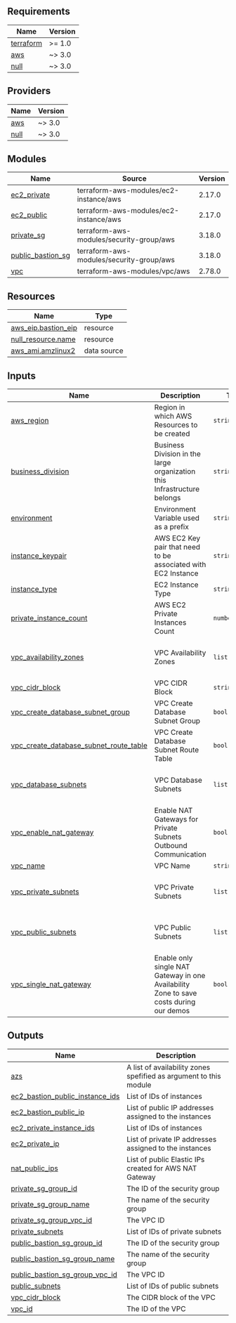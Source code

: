 <!-- BEGIN_TF_DOCS -->
## Requirements

| Name | Version |
|------|---------|
| <a name="requirement_terraform"></a> [terraform](#requirement\_terraform) | >= 1.0 |
| <a name="requirement_aws"></a> [aws](#requirement\_aws) | ~> 3.0 |
| <a name="requirement_null"></a> [null](#requirement\_null) | ~> 3.0 |

## Providers

| Name | Version |
|------|---------|
| <a name="provider_aws"></a> [aws](#provider\_aws) | ~> 3.0 |
| <a name="provider_null"></a> [null](#provider\_null) | ~> 3.0 |

## Modules

| Name | Source | Version |
|------|--------|---------|
| <a name="module_ec2_private"></a> [ec2\_private](#module\_ec2\_private) | terraform-aws-modules/ec2-instance/aws | 2.17.0 |
| <a name="module_ec2_public"></a> [ec2\_public](#module\_ec2\_public) | terraform-aws-modules/ec2-instance/aws | 2.17.0 |
| <a name="module_private_sg"></a> [private\_sg](#module\_private\_sg) | terraform-aws-modules/security-group/aws | 3.18.0 |
| <a name="module_public_bastion_sg"></a> [public\_bastion\_sg](#module\_public\_bastion\_sg) | terraform-aws-modules/security-group/aws | 3.18.0 |
| <a name="module_vpc"></a> [vpc](#module\_vpc) | terraform-aws-modules/vpc/aws | 2.78.0 |

## Resources

| Name | Type |
|------|------|
| [aws_eip.bastion_eip](https://registry.terraform.io/providers/hashicorp/aws/latest/docs/resources/eip) | resource |
| [null_resource.name](https://registry.terraform.io/providers/hashicorp/null/latest/docs/resources/resource) | resource |
| [aws_ami.amzlinux2](https://registry.terraform.io/providers/hashicorp/aws/latest/docs/data-sources/ami) | data source |

## Inputs

| Name | Description | Type | Default | Required |
|------|-------------|------|---------|:--------:|
| <a name="input_aws_region"></a> [aws\_region](#input\_aws\_region) | Region in which AWS Resources to be created | `string` | `"us-east-1"` | no |
| <a name="input_business_division"></a> [business\_division](#input\_business\_division) | Business Division in the large organization this Infrastructure belongs | `string` | `"sap"` | no |
| <a name="input_environment"></a> [environment](#input\_environment) | Environment Variable used as a prefix | `string` | `"dev"` | no |
| <a name="input_instance_keypair"></a> [instance\_keypair](#input\_instance\_keypair) | AWS EC2 Key pair that need to be associated with EC2 Instance | `string` | `"terraform-key"` | no |
| <a name="input_instance_type"></a> [instance\_type](#input\_instance\_type) | EC2 Instance Type | `string` | `"t3.micro"` | no |
| <a name="input_private_instance_count"></a> [private\_instance\_count](#input\_private\_instance\_count) | AWS EC2 Private Instances Count | `number` | `1` | no |
| <a name="input_vpc_availability_zones"></a> [vpc\_availability\_zones](#input\_vpc\_availability\_zones) | VPC Availability Zones | `list(string)` | <pre>[<br>  "us-east-1a",<br>  "us-east-1b"<br>]</pre> | no |
| <a name="input_vpc_cidr_block"></a> [vpc\_cidr\_block](#input\_vpc\_cidr\_block) | VPC CIDR Block | `string` | `"10.0.0.0/16"` | no |
| <a name="input_vpc_create_database_subnet_group"></a> [vpc\_create\_database\_subnet\_group](#input\_vpc\_create\_database\_subnet\_group) | VPC Create Database Subnet Group | `bool` | `true` | no |
| <a name="input_vpc_create_database_subnet_route_table"></a> [vpc\_create\_database\_subnet\_route\_table](#input\_vpc\_create\_database\_subnet\_route\_table) | VPC Create Database Subnet Route Table | `bool` | `true` | no |
| <a name="input_vpc_database_subnets"></a> [vpc\_database\_subnets](#input\_vpc\_database\_subnets) | VPC Database Subnets | `list(string)` | <pre>[<br>  "10.0.151.0/24",<br>  "10.0.152.0/24"<br>]</pre> | no |
| <a name="input_vpc_enable_nat_gateway"></a> [vpc\_enable\_nat\_gateway](#input\_vpc\_enable\_nat\_gateway) | Enable NAT Gateways for Private Subnets Outbound Communication | `bool` | `true` | no |
| <a name="input_vpc_name"></a> [vpc\_name](#input\_vpc\_name) | VPC Name | `string` | `"myvpc"` | no |
| <a name="input_vpc_private_subnets"></a> [vpc\_private\_subnets](#input\_vpc\_private\_subnets) | VPC Private Subnets | `list(string)` | <pre>[<br>  "10.0.1.0/24",<br>  "10.0.2.0/24"<br>]</pre> | no |
| <a name="input_vpc_public_subnets"></a> [vpc\_public\_subnets](#input\_vpc\_public\_subnets) | VPC Public Subnets | `list(string)` | <pre>[<br>  "10.0.101.0/24",<br>  "10.0.102.0/24"<br>]</pre> | no |
| <a name="input_vpc_single_nat_gateway"></a> [vpc\_single\_nat\_gateway](#input\_vpc\_single\_nat\_gateway) | Enable only single NAT Gateway in one Availability Zone to save costs during our demos | `bool` | `true` | no |

## Outputs

| Name | Description |
|------|-------------|
| <a name="output_azs"></a> [azs](#output\_azs) | A list of availability zones spefified as argument to this module |
| <a name="output_ec2_bastion_public_instance_ids"></a> [ec2\_bastion\_public\_instance\_ids](#output\_ec2\_bastion\_public\_instance\_ids) | List of IDs of instances |
| <a name="output_ec2_bastion_public_ip"></a> [ec2\_bastion\_public\_ip](#output\_ec2\_bastion\_public\_ip) | List of public IP addresses assigned to the instances |
| <a name="output_ec2_private_instance_ids"></a> [ec2\_private\_instance\_ids](#output\_ec2\_private\_instance\_ids) | List of IDs of instances |
| <a name="output_ec2_private_ip"></a> [ec2\_private\_ip](#output\_ec2\_private\_ip) | List of private IP addresses assigned to the instances |
| <a name="output_nat_public_ips"></a> [nat\_public\_ips](#output\_nat\_public\_ips) | List of public Elastic IPs created for AWS NAT Gateway |
| <a name="output_private_sg_group_id"></a> [private\_sg\_group\_id](#output\_private\_sg\_group\_id) | The ID of the security group |
| <a name="output_private_sg_group_name"></a> [private\_sg\_group\_name](#output\_private\_sg\_group\_name) | The name of the security group |
| <a name="output_private_sg_group_vpc_id"></a> [private\_sg\_group\_vpc\_id](#output\_private\_sg\_group\_vpc\_id) | The VPC ID |
| <a name="output_private_subnets"></a> [private\_subnets](#output\_private\_subnets) | List of IDs of private subnets |
| <a name="output_public_bastion_sg_group_id"></a> [public\_bastion\_sg\_group\_id](#output\_public\_bastion\_sg\_group\_id) | The ID of the security group |
| <a name="output_public_bastion_sg_group_name"></a> [public\_bastion\_sg\_group\_name](#output\_public\_bastion\_sg\_group\_name) | The name of the security group |
| <a name="output_public_bastion_sg_group_vpc_id"></a> [public\_bastion\_sg\_group\_vpc\_id](#output\_public\_bastion\_sg\_group\_vpc\_id) | The VPC ID |
| <a name="output_public_subnets"></a> [public\_subnets](#output\_public\_subnets) | List of IDs of public subnets |
| <a name="output_vpc_cidr_block"></a> [vpc\_cidr\_block](#output\_vpc\_cidr\_block) | The CIDR block of the VPC |
| <a name="output_vpc_id"></a> [vpc\_id](#output\_vpc\_id) | The ID of the VPC |
<!-- END_TF_DOCS -->